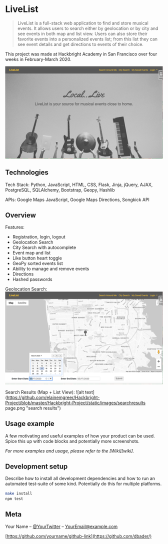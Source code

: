 # LiveList
> LiveList is a full-stack web application to find and store musical events. It allows users to search either by geolocation or by city and see events in both map and list view. Users can also store their favorite events into a personalized events list; from this list they can see event details and get directions to events of their choice. 

This project was made at Hackbright Academy in San Francisco over four weeks in February-March 2020.

![alt text](https://github.com/elainemgreer/Hackbright-Project/blob/master/Hackbright-Project/static/images/landingpage.png "Homepage")


## Technologies


Tech Stack: Python, JavaScript, HTML, CSS, Flask, Jinja, jQuery, AJAX, PostgreSQL, SQLAlchemy, Bootstrap, Geopy, Hashlib

APIs: Google Maps JavaScript, Google Maps Directions, Songkick API


## Overview

Features:
- Registration, login, logout
- Geolocation Search
- City Search with autocomplete
- Event map and list
- Like button heart toggle
- GeoPy sorted events list 
- Ability to manage and remove events
- Directions
- Hashed passwords


Geolocation Search:
![alt text](https://github.com/elainemgreer/Hackbright-Project/blob/master/Hackbright-Project/static/images/searchpage.png "search page")

Search Results (Map + List View):
![alt text](https://github.com/elainemgreer/Hackbright-Project/blob/master/Hackbright-Project/static/images/searchresults page.png "search results")



## Usage example

A few motivating and useful examples of how your product can be used. Spice this up with code blocks and potentially more screenshots.

_For more examples and usage, please refer to the [Wiki][wiki]._

## Development setup

Describe how to install all development dependencies and how to run an automated test-suite of some kind. Potentially do this for multiple platforms.

```sh
make install
npm test
```



## Meta

Your Name – [@YourTwitter](https://twitter.com/dbader_org) – YourEmail@example.com


[https://github.com/yourname/github-link](https://github.com/dbader/)

